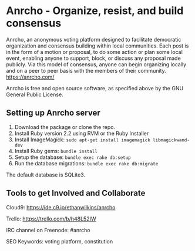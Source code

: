 Anrcho - Organize, resist, and build consensus
======
Anrcho, an anonymous voting platform designed to facilitate democratic organization and consensus building within local communities. Each post is in the form of a motion or proposal, to do some action or plan some local event, enabling anyone to support, block, or discuss any proposal made publicly. Via this model of consensus, anyone can begin organizing locally and on a peer to peer basis with the members of their community.
https://anrcho.com/

Anrcho is free and open source software, as specified above by the GNU General Public License.

## Setting up Anrcho server

1. Download the package or clone the repo.
2. Install Ruby version 2.2 using RVM or the Ruby Installer
3. Install ImageMagick: `sudo apt-get install imagemagick libmagickwand-dev`
4. Install Ruby gems: `bundle install`
5. Setup the database: `bundle exec rake db:setup`
6. Run the database migrations: `bundle exec rake db:migrate`

The default database is SQLite3.

## Tools to get Involved and Collaborate

Cloud9: https://ide.c9.io/ethanwilkins/anrcho

Trello: https://trello.com/b/h48L52IW

IRC channel on Freenode: #anrcho

SEO Keywords: voting platform, constitution
